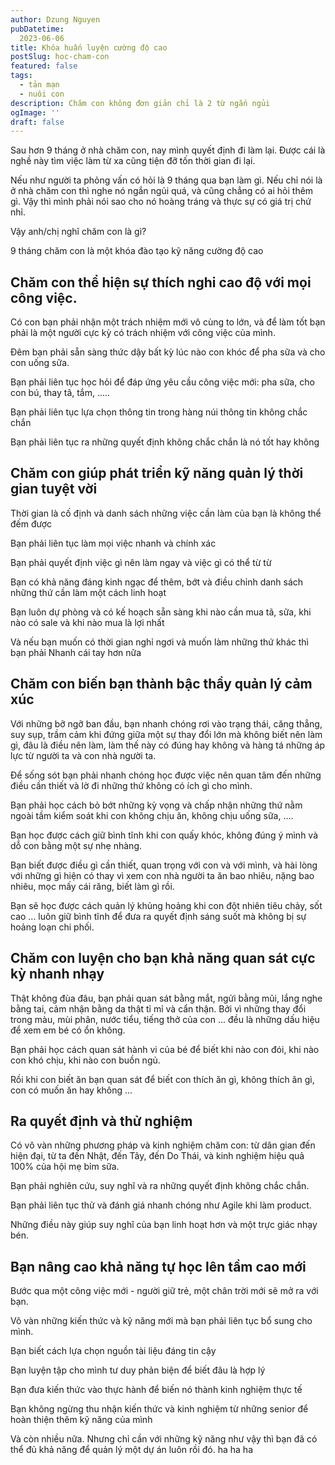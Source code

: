 ```yaml
---
author: Dzung Nguyen
pubDatetime:
  2023-06-06
title: Khóa huấn luyện cường độ cao
postSlug: hoc-cham-con
featured: false
tags:
  - tản mạn
  - nuôi con
description: Chăm con không đơn giản chỉ là 2 từ ngắn ngủi
ogImage: ''
draft: false
---
```

Sau hơn 9 tháng ở nhà chăm con, nay mình quyết định đi làm lại. Được cái là nghề này tìm việc làm từ xa cũng tiện đỡ tốn thời gian đi lại.

Nếu như người ta phỏng vấn có hỏi là 9 tháng qua bạn làm gì. Nếu chỉ nói là ở nhà chăm con thì nghe nó ngắn ngủi quá, và cũng chẳng có ai hỏi thêm gì. Vậy thì mình phải nói sao cho nó hoàng tráng và thực sự có giá trị chứ nhỉ.

Vậy anh/chị nghĩ chăm con là gì?

9 tháng chăm con là một khóa đào tạo kỹ năng cường độ cao

## **Chăm con thể hiện sự thích nghi cao độ với mọi công việc.**

Có con bạn phải nhận một trách nhiệm mới vô cùng to lớn, và để làm tốt bạn phải là một người cực kỳ có trách nhiệm với công việc của mình.

Đêm bạn phải sẵn sàng thức dậy bất kỳ lúc nào con khóc để pha sữa và cho con uống sữa.

Bạn phải liên tục học hỏi để đáp ứng yêu cầu công việc mới: pha sữa, cho con bú, thay tã, tắm, .....

Bạn phải liên tục lựa chọn thông tin trong hàng núi thông tin không chắc chắn

Bạn phải liên tục ra những quyết định không chắc chắn là nó tốt hay không

## **Chăm con giúp phát triển kỹ năng quản lý thời gian tuyệt vời**

Thời gian là cố định và danh sách những việc cần làm của bạn là không thể đếm được

Bạn phải liên tục làm mọi việc nhanh và chính xác

Bạn phải quyết định việc gì nên làm ngay và việc gì có thể từ từ

Bạn có khả năng đáng kinh ngạc để thêm, bớt và điều chỉnh danh sách những thứ cần làm một cách linh hoạt

Bạn luôn dự phòng và có kế hoạch sẵn sàng khi nào cần mua tã, sữa, khi nào có sale và khi nào mua là lợi nhất

Và nếu bạn muốn có thời gian nghỉ ngơi và muốn làm những thứ khác thì bạn phải Nhanh cái tay hơn nữa

## **Chăm con biến bạn thành bậc thầy quản lý cảm xúc**

Với những bỡ ngỡ ban đầu, bạn nhanh chóng rơi vào trạng thái, căng thẳng, suy sụp, trầm cảm khi đứng giữa một sự thay đổi lớn mà không biết nên làm gì, đâu là điều nên làm, làm thế này có đúng hay không và hàng tá những áp lực từ người ta và con nhà người ta.

Để sống sót bạn phải nhanh chóng học được việc nên quan tâm đến những điều cần thiết và lờ đi những thứ không có ích gì cho mình.

Bạn phải học cách bỏ bớt những kỳ vọng và chấp nhận những thứ nằm ngoài tầm kiểm soát khi con không chịu ăn, không chịu uống sữa, ....

Bạn học được cách giữ bình tĩnh khi con quấy khóc, không đúng ý mình và dỗ con bằng một sự nhẹ nhàng.

Bạn biết được điều gì cần thiết, quan trọng với con và với mình, và hài lòng với những gì hiện có thay vì xem con nhà người ta ăn bao nhiêu, nặng bao nhiêu, mọc mấy cái răng, biết làm gì rồi.

Bạn sẽ học được cách quản lý khủng hoảng khi con đột nhiên tiêu chảy, sốt cao ... luôn giữ bình tĩnh để đưa ra quyết định sáng suốt mà không bị sự hoảng loạn chi phối.

## **Chăm con luyện cho bạn khả năng quan sát cực kỳ nhanh nhạy**

Thật không đùa đâu, bạn phải quan sát bằng mắt, ngửi bằng mũi, lắng nghe bằng tai, cảm nhận bằng da thật tỉ mỉ và cẩn thận. Bởi vì những thay đổi trong màu, mùi phân, nước tiểu, tiếng thở của con ... đều là những dấu hiệu để xem em bé có ổn không.

Bạn phải học cách quan sát hành vi của bé để biết khi nào con đói, khi nào con khó chịu, khi nào con buồn ngủ.

Rồi khi con biết ăn bạn quan sát để biết con thích ăn gì, không thích ăn gì, con có muốn ăn hay không ...

## **Ra quyết định và thử nghiệm**

Có vô vàn những phương pháp và kinh nghiệm chăm con: từ dân gian đến hiện đại, từ ta đến Nhật, đến Tây, đến Do Thái, và kinh nghiệm hiệu quả 100% của hội mẹ bỉm sữa.

Bạn phải nghiên cứu, suy nghĩ và ra những quyết định không chắc chắn.

Bạn phải liên tục thử và đánh giá nhanh chóng như Agile khi làm product.

Những điều này giúp suy nghĩ của bạn linh hoạt hơn và một trực giác nhạy bén.

## **Bạn nâng cao khả năng tự học lên tầm cao mới**

Bước qua một công việc mới - người giữ trẻ, một chân trời mới sẽ mở ra với bạn.

Vô vàn những kiến thức và kỹ năng mới mà bạn phải liên tục bổ sung cho mình.

Bạn biết cách lựa chọn nguồn tài liệu đáng tin cậy

Bạn luyện tập cho mình tư duy phản biện để biết đâu là hợp lý

Bạn đưa kiến thức vào thực hành để biến nó thành kinh nghiệm thực tế

Bạn không ngừng thu nhận kiến thức và kinh nghiệm từ những senior để hoàn thiện thêm kỹ năng của mình

Và còn nhiều nữa. Nhưng chỉ cần với những kỹ năng như vậy thì bạn đã có thể đủ khả năng để quản lý một dự án luôn rồi đó. ha ha ha
